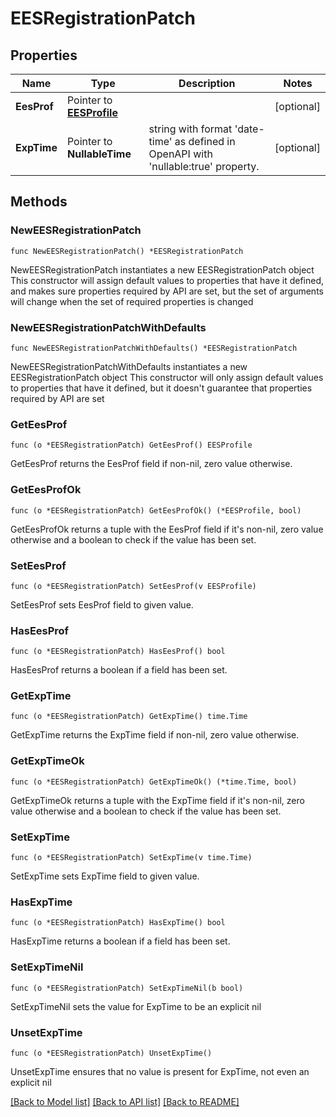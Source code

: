 # EESRegistrationPatch

## Properties

Name | Type | Description | Notes
------------ | ------------- | ------------- | -------------
**EesProf** | Pointer to [**EESProfile**](EESProfile.md) |  | [optional] 
**ExpTime** | Pointer to **NullableTime** | string with format &#39;date-time&#39; as defined in OpenAPI with &#39;nullable:true&#39; property.   | [optional] 

## Methods

### NewEESRegistrationPatch

`func NewEESRegistrationPatch() *EESRegistrationPatch`

NewEESRegistrationPatch instantiates a new EESRegistrationPatch object
This constructor will assign default values to properties that have it defined,
and makes sure properties required by API are set, but the set of arguments
will change when the set of required properties is changed

### NewEESRegistrationPatchWithDefaults

`func NewEESRegistrationPatchWithDefaults() *EESRegistrationPatch`

NewEESRegistrationPatchWithDefaults instantiates a new EESRegistrationPatch object
This constructor will only assign default values to properties that have it defined,
but it doesn't guarantee that properties required by API are set

### GetEesProf

`func (o *EESRegistrationPatch) GetEesProf() EESProfile`

GetEesProf returns the EesProf field if non-nil, zero value otherwise.

### GetEesProfOk

`func (o *EESRegistrationPatch) GetEesProfOk() (*EESProfile, bool)`

GetEesProfOk returns a tuple with the EesProf field if it's non-nil, zero value otherwise
and a boolean to check if the value has been set.

### SetEesProf

`func (o *EESRegistrationPatch) SetEesProf(v EESProfile)`

SetEesProf sets EesProf field to given value.

### HasEesProf

`func (o *EESRegistrationPatch) HasEesProf() bool`

HasEesProf returns a boolean if a field has been set.

### GetExpTime

`func (o *EESRegistrationPatch) GetExpTime() time.Time`

GetExpTime returns the ExpTime field if non-nil, zero value otherwise.

### GetExpTimeOk

`func (o *EESRegistrationPatch) GetExpTimeOk() (*time.Time, bool)`

GetExpTimeOk returns a tuple with the ExpTime field if it's non-nil, zero value otherwise
and a boolean to check if the value has been set.

### SetExpTime

`func (o *EESRegistrationPatch) SetExpTime(v time.Time)`

SetExpTime sets ExpTime field to given value.

### HasExpTime

`func (o *EESRegistrationPatch) HasExpTime() bool`

HasExpTime returns a boolean if a field has been set.

### SetExpTimeNil

`func (o *EESRegistrationPatch) SetExpTimeNil(b bool)`

 SetExpTimeNil sets the value for ExpTime to be an explicit nil

### UnsetExpTime
`func (o *EESRegistrationPatch) UnsetExpTime()`

UnsetExpTime ensures that no value is present for ExpTime, not even an explicit nil

[[Back to Model list]](../README.md#documentation-for-models) [[Back to API list]](../README.md#documentation-for-api-endpoints) [[Back to README]](../README.md)


